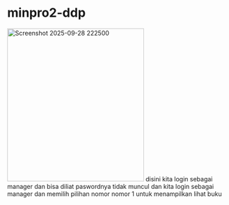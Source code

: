 # minpro2-ddp
<img width="314" height="351" alt="Screenshot 2025-09-28 222500" src="https://github.com/user-attachments/assets/3d026022-6d36-4799-b0a6-be4a756c58ff" />
disini kita login sebagai manager dan bisa diliat paswordnya tidak muncul dan kita login sebagai manager dan memilih pilihan nomor nomor 1 untuk menampilkan lihat buku

